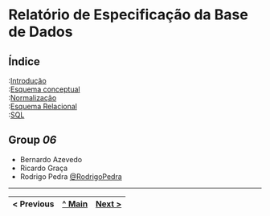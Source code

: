 # Relatório de Especificação da Base de Dados

## Índice

:[Introdução](rebd01.md)  
:[Esquema conceptual](rebd02.md)  
:[Normalização](rebd03.md)  
:[Esquema Relacional](rebd04.md)  
:[SQL](rebd05.md)  

## Group _06_
* Bernardo Azevedo
* Ricardo Graça
* Rodrigo Pedra [@RodrigoPedra](https://github.com/RSPedra)
---


< Previous | [^ Main](/../../) | [Next >](rebd01.md)
:--- | :---: | ---: 
